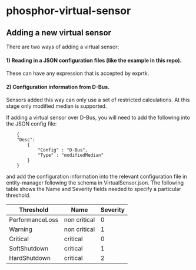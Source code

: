 # phosphor-virtual-sensor

## Adding a new virtual sensor
There are two ways of adding a virtual sensor:
#### 1) Reading in a JSON configuration files (like the example in this repo).
These can have any expression that is accepted by exprtk.
#### 2) Configuration information from D-Bus.
Sensors added this way can only use a set of restricted calculations. At this
stage only modified median is supported.

If adding a virtual sensor over D-Bus, you will need to add the following into
the JSON config file:
```
    {
    "Desc":
        {
            "Config" : "D-Bus",
            "Type" : "modifiedMedian"
        }
    }
```
and add the configuration information into the relevant configuration file in
entity-manager following the schema in VirtualSensor.json. The following table
shows the Name and Severity fields needed to specify a particular threshold.

Threshold       |     Name      | Severity
----------------|---------------|-----------
PerformanceLoss | non critical  |     0
Warning         | non critical  |     1
Critical        |   critical    |     0
SoftShutdown    |   critical    |     1
HardShutdown    |   critical    |     2
